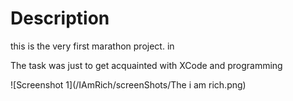 #  Description

this is the very first marathon project. in

The task was just to get acquainted with XCode and programming



![Screenshot 1](/IAmRich/screenShots/The i am rich.png)
